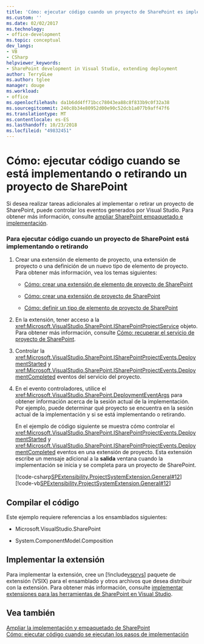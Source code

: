 ```yaml
---
title: 'Cómo: ejecutar código cuando un proyecto de SharePoint es implementa o retracta | Microsoft Docs'
ms.custom: ''
ms.date: 02/02/2017
ms.technology:
- office-development
ms.topic: conceptual
dev_langs:
- VB
- CSharp
helpviewer_keywords:
- SharePoint development in Visual Studio, extending deployment
author: TerryGLee
ms.author: tglee
manager: douge
ms.workload:
- office
ms.openlocfilehash: da1b6dd4ff71bcc78043ea88c8f833b9c0f32a38
ms.sourcegitcommit: 240c8b34e80952d00e90c52dcb1a077b9aff47f6
ms.translationtype: MT
ms.contentlocale: es-ES
ms.lasthandoff: 10/23/2018
ms.locfileid: "49832451"
---
```

# <a name="how-to-run-code-when-a-sharepoint-project-is-deployed-or-retracted"></a>Cómo: ejecutar código cuando se está implementando o retirando un proyecto de SharePoint
  Si desea realizar tareas adicionales al implementar o retirar un proyecto de SharePoint, puede controlar los eventos generados por Visual Studio. Para obtener más información, consulte [ampliar SharePoint empaquetado e implementación](../sharepoint/extending-sharepoint-packaging-and-deployment.md).  
  
### <a name="to-run-code-when-a-sharepoint-project-is-deployed-or-retracted"></a>Para ejecutar código cuando un proyecto de SharePoint está implementando o retirando  
  
1. Crear una extensión de elemento de proyecto, una extensión de proyecto o una definición de un nuevo tipo de elemento de proyecto. Para obtener más información, vea los temas siguientes:  
  
   -   [Cómo: crear una extensión de elemento de proyecto de SharePoint](../sharepoint/how-to-create-a-sharepoint-project-item-extension.md)  
  
   -   [Cómo: crear una extensión de proyecto de SharePoint](../sharepoint/how-to-create-a-sharepoint-project-extension.md)  
  
   -   [Cómo: definir un tipo de elemento de proyecto de SharePoint](../sharepoint/how-to-define-a-sharepoint-project-item-type.md)  
  
2. En la extensión, tener acceso a la <xref:Microsoft.VisualStudio.SharePoint.ISharePointProjectService> objeto. Para obtener más información, consulte [Cómo: recuperar el servicio de proyecto de SharePoint](../sharepoint/how-to-retrieve-the-sharepoint-project-service.md).  
  
3. Controlar la <xref:Microsoft.VisualStudio.SharePoint.ISharePointProjectEvents.DeploymentStarted> y <xref:Microsoft.VisualStudio.SharePoint.ISharePointProjectEvents.DeploymentCompleted> eventos del servicio del proyecto.  
  
4. En el evento controladores, utilice el <xref:Microsoft.VisualStudio.SharePoint.DeploymentEventArgs> para obtener información acerca de la sesión actual de la implementación. Por ejemplo, puede determinar qué proyecto se encuentra en la sesión actual de la implementación y si se está implementando o retirando.  
  
   En el ejemplo de código siguiente se muestra cómo controlar el <xref:Microsoft.VisualStudio.SharePoint.ISharePointProjectEvents.DeploymentStarted> y <xref:Microsoft.VisualStudio.SharePoint.ISharePointProjectEvents.DeploymentCompleted> eventos en una extensión de proyecto. Esta extensión escribe un mensaje adicional a la **salida** ventana cuando la implementación se inicia y se completa para un proyecto de SharePoint.  
  
   [!code-csharp[SPExtensibility.ProjectSystemExtension.General#12](../sharepoint/codesnippet/CSharp/projectsystemexamples/extension/handleprojectdeploymentevents.cs#12)]
   [!code-vb[SPExtensibility.ProjectSystemExtension.General#12](../sharepoint/codesnippet/VisualBasic/projectsystemexamples/extension/handleprojectdeploymentevents.vb#12)]  
  
## <a name="compile-the-code"></a>Compilar el código  
 Este ejemplo requiere referencias a los ensamblados siguientes:  
  
-   Microsoft.VisualStudio.SharePoint  
  
-   System.ComponentModel.Composition  
  
## <a name="deploy-the-extension"></a>Implementar la extensión  
 Para implementar la extensión, cree un [!include[vsprvs](../sharepoint/includes/vsprvs-md.md)] paquete de extensión (VSIX) para el ensamblado y otros archivos que desea distribuir con la extensión. Para obtener más información, consulte [implementar extensiones para las herramientas de SharePoint en Visual Studio](../sharepoint/deploying-extensions-for-the-sharepoint-tools-in-visual-studio.md).  
  
## <a name="see-also"></a>Vea también
 [Ampliar la implementación y empaquetado de SharePoint](../sharepoint/extending-sharepoint-packaging-and-deployment.md)   
 [Cómo: ejecutar código cuando se ejecutan los pasos de implementación](../sharepoint/how-to-run-code-when-deployment-steps-are-executed.md)  
  
